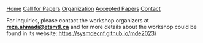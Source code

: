 [Home](https://modelsconf.github.io/mbse23/)
[Call for Papers](https://modelsconf.github.io/mbse23/call4papers)
[Organization](https://modelsconf.github.io/mbse23/organization)
[Accepted Papers](https://modelsconf.github.io/mbse23/acceptedPapers)
[Contact](https://modelsconf.github.io/mbse23/contact)


For inquiries, please contact the workshop organizers at 
**reza.ahmadi@etsmtl.ca** and for more details about the workshop could be found in its website: https://sysmdecnf.github.io/mde2023/
